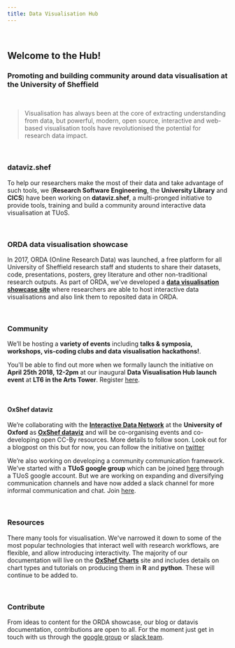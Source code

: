 ```yaml
---
title: Data Visualisation Hub
---
```


<br>

## Welcome to the Hub!

### Promoting and building community around data visualisation at the University of Sheffield

<br>

> Visualisation has always been at the core of extracting understanding from data, but powerful, modern, open source, interactive and web-based visualisation tools have revolutionised the potential for research data impact. 

<br>

### dataviz.shef

To help our researchers make the most of their data and take advantage of such tools, we (**Research Software Engineering**, the **University Library** and **CICS**) have been working on **dataviz.shef**, a multi-pronged initiative to provide tools, training and build a community around interactive data visualisation at TUoS.

<br>

### ORDA data visualisation showcase

In 2017, ORDA (Online Research Data) was launched, a free platform for all University of Sheffield research staff and students to share their datasets, code, presentations, posters, grey literature and other non-traditional research outputs. As part of ORDA, we've developed a [**data visualisation showcase site**](https://orda.shef.ac.uk/visualisations/) where researchers are able to host interactive data visualisations and also link them to reposited data in ORDA. 

<br>

### Community
 
We’ll be hosting a **variety of events** including **talks & symposia, workshops, vis-coding clubs and data visualisation hackathons!**. 

You'll be able to find out more when we formally launch the initiative on **April 25th 2018, 12-2pm** at our inaugural **Data Visualisation Hub launch event** at **LT6 in the Arts Tower**. Register [here](https://www.eventbrite.co.uk/e/data-visualisation-hub-launch-registration-44909949869).


<br>

#### OxShef dataviz

We’re collaborating with the [**Interactive Data Network**](https://idn.it.ox.ac.uk/) at the **University of Oxford** as [**OxShef dataviz**](https://oxshef.github.io/oxshef/) and will be co-organising events and co-developing open CC-By resources. More details to follow soon. Look out for a blogpost on this but for now, you can follow the initiative on [twitter](https://twitter.com/oxshef_dataviz)
 
We’re also working on developing a community communication framework. We’ve started with a **TUoS google group** which can be joined [here](https://groups.google.com/a/sheffield.ac.uk/forum/?hl=en#!forum/shef_dataviz-group) through a TUoS google account. But we are working on expanding and diversifying communication channels and have now added a slack channel for more informal communication and chat. Join [here](https://join.slack.com/t/shef-dataviz/signup).

<br>

### Resources

There many tools for visualisation. We've narrowed it down to some of the most popular technologies that interact well with research workflows, are flexible, and allow introducing interactivity. The majority of our documentation will live on the [**OxShef Charts**](https://oxshef.github.io/oxshef_charts/) site and includes details on chart types and tutorials on producing them in **R** and **python**. These will continue to be added to.

<br>

### Contribute

From ideas to content for the ORDA showcase, our blog or datavis documentation, contributions are open to all. For the moment just get in touch with us through the [google group](https://groups.google.com/a/sheffield.ac.uk/forum/?hl=en#!forum/shef_dataviz-group) or [slack team](https://join.slack.com/t/shef-dataviz/signup).


<br>
